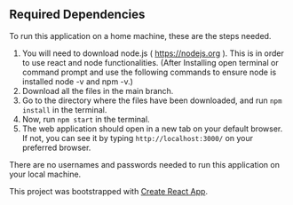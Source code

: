 ## Required Dependencies

To run this application on a home machine, these are the steps needed.

1. You will need to download node.js ( https://nodejs.org ). This is in order to use react and node functionalities. (After Installing open terminal or command prompt and use the following commands to ensure node is installed node -v and npm -v.)
2. Download all the files in the main branch.
3. Go to the directory where the files have been downloaded, and run `npm install` in the terminal.
4. Now, run `npm start` in the terminal.
5. The web application should open in a new tab on your default browser. If not, you can see it by typing `http://localhost:3000/` on your preferred browser.


There are no usernames and passwords needed to run this application on your local machine.

This project was bootstrapped with [Create React App](https://github.com/facebook/create-react-app).


